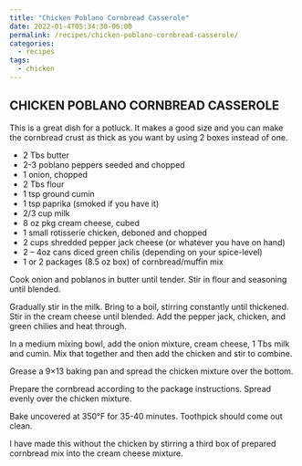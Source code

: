 ```yaml
---
title: "Chicken Poblano Cornbread Casserole"
date: 2022-01-4T05:34:30-06:00
permalink: /recipes/chicken-poblano-cornbread-casserole/
categories:
  - recipes
tags:
  - chicken
---
```

## CHICKEN POBLANO CORNBREAD CASSEROLE

This is a great dish for a potluck. It makes a good size and you can make the cornbread crust as thick as you want by using 2 boxes instead of one.

- 2 Tbs butter
- 2-3 poblano peppers seeded and chopped
- 1 onion, chopped
- 2 Tbs flour
- 1 tsp ground cumin
- 1 tsp paprika (smoked if you have it)
- 2/3 cup milk
- 8 oz pkg cream cheese, cubed
- 1 small rotisserie chicken, deboned and chopped
- 2 cups shredded pepper jack cheese (or whatever you have on hand)
- 2 – 4oz cans diced green chilis (depending on your spice-level)
- 1 or 2 packages (8.5 oz box) of cornbread/muffin mix

Cook onion and poblanos in butter until tender. Stir in flour and seasoning until blended.

Gradually stir in the milk. Bring to a boil, stirring constantly until thickened. Stir in the cream cheese until blended. Add the pepper jack, chicken, and green chilies and heat through.

In a medium mixing bowl, add the onion mixture, cream cheese, 1 Tbs milk and cumin. Mix that together and then add the chicken and stir to combine.

Grease a 9×13 baking pan and spread the chicken mixture over the bottom.

Prepare the cornbread according to the package instructions. Spread evenly over the chicken mixture. 

Bake uncovered at 350°F for 35-40 minutes. Toothpick should come out clean.

I have made this without the chicken by stirring a third box of prepared cornbread mix into the cream cheese mixture. 
